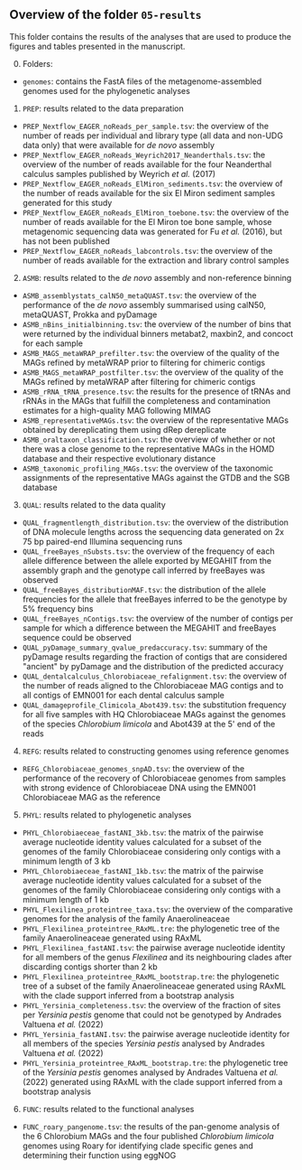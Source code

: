 ## Overview of the folder `05-results`

This folder contains the results of the analyses that are used to produce the figures and tables
presented in the manuscript.

0. Folders:

  - `genomes`: contains the FastA files of the metagenome-assembled genomes used for the
    phylogenetic analyses

1. `PREP`: results related to the data preparation

  - `PREP_Nextflow_EAGER_noReads_per_sample.tsv`: the overview of the number of reads per individual
    and library type (all data and non-UDG data only) that were available for *de novo* assembly
  - `PREP_Nextflow_EAGER_noReads_Weyrich2017_Neanderthals.tsv`: the overview of the number of reads
    available for the four Neanderthal calculus samples published by Weyrich *et al.* (2017)
  - `PREP_Nextflow_EAGER_noReads_ElMiron_sediments.tsv`: the overview of the number of reads
    available for the six El Miron sediment samples generated for this study
  - `PREP_Nextflow_EAGER_noReads_ElMiron_toebone.tsv`: the overview of the number of
    reads available for the El Miron toe bone sample, whose metagenomic sequencing data was
    generated for Fu *et al.* (2016), but has not been published
  - `PREP_Nextflow_EAGER_noReads_labcontrols.tsv`: the overview of the number of reads available for
    the extraction and library control samples

2. `ASMB`: results related to the *de novo* assembly and non-reference binning

  - `ASMB_assemblystats_calN50_metaQUAST.tsv`: the overview of the performance of the *de novo*
    assembly summarised using calN50, metaQUAST, Prokka and pyDamage
  - `ASMB_nBins_initialbinning.tsv`: the overview of the number of bins that were returned by the
    individual binners metabat2, maxbin2, and concoct for each sample
  - `ASMB_MAGS_metaWRAP_prefilter.tsv`: the overview of the quality of the MAGs refined by metaWRAP
    prior to filtering for chimeric contigs
  - `ASMB_MAGS_metaWRAP_postfilter.tsv`: the overview of the quality of the MAGs refined by metaWRAP
    after filtering for chimeric contigs
  - `ASMB_rRNA_tRNA_presence.tsv`: the results for the presence of tRNAs and rRNAs in the MAGs that
    fulfill the completeness and contamination estimates for a high-quality MAG following MIMAG
  - `ASMB_representativeMAGs.tsv`: the overview of the representative MAGs obtained by dereplicating
    them using dRep dereplicate
  - `ASMB_oraltaxon_classification.tsv`: the overview of whether or not there was a close genome to
    the representative MAGs in the HOMD database and their respective evolutionary distance
  - `ASMB_taxonomic_profiling_MAGs.tsv`: the overview of the taxonomic assignments of the
    representative MAGs against the GTDB and the SGB database

3. `QUAL`: results related to the data quality

  - `QUAL_fragmentlength_distribution.tsv`: the overview of the distribution of DNA molecule lengths
    across the sequencing data generated on 2x 75 bp paired-end Illumina sequencing runs
  - `QUAL_freeBayes_nSubsts.tsv`: the overview of the frequency of each allele difference between the
    allele exported by MEGAHIT from the assembly graph and the genotype call inferred by freeBayes
    was observed
  - `QUAL_freeBayes_distributionMAF.tsv`: the distribution of the allele frequencies for the allele
    that freeBayes inferred to be the genotype by 5% frequency bins
  - `QUAL_freeBayes_nContigs.tsv`: the overview of the number of contigs per sample for which a
    difference between the MEGAHIT and freeBayes sequence could be observed
  - `QUAL_pyDamage_summary_qvalue_predaccuracy.tsv`: summary of the pyDamage results regarding the
    fraction of contigs that are considered "ancient" by pyDamage and the distribution of the
    predicted accuracy
  - `QUAL_dentalcalculus_Chlorobiaceae_refalignment.tsv`: the overview of the number of reads
    aligned to the Chlorobiaceae MAG contigs and to all contigs of EMN001 for each dental calculus
    sample
  - `QUAL_damageprofile_Climicola_Abot439.tsv`: the substitution frequency for all five samples with
    HQ Chlorobiaceae MAGs against the genomes of the species *Chlorobium limicola* and Abot439 at
    the 5' end of the reads

4. `REFG`: results related to constructing genomes using reference genomes

  - `REFG_Chlorobiaceae_genomes_snpAD.tsv`: the overview of the performance of the recovery of
    Chlorobiaceae genomes from samples with strong evidence of Chlorobiaceae DNA using the EMN001
    Chlorobiaceae MAG as the reference

5. `PHYL`: results related to phylogenetic analyses

  - `PHYL_Chlorobiaeceae_fastANI_3kb.tsv`: the matrix of the pairwise average nucleotide identity
    values calculated for a subset of the genomes of the family Chlorobiaceae considering only
    contigs with a minimum length of 3 kb
  - `PHYL_Chlorobiaeceae_fastANI_1kb.tsv`: the matrix of the pairwise average nucleotide identity
    values calculated for a subset of the genomes of the family Chlorobiaceae considering only
    contigs with a minimum length of 1 kb
  - `PHYL_Flexilinea_proteintree_taxa.tsv`: the overview of the comparative genomes for the analysis
    of the family Anaerolineaceae
  - `PHYL_Flexilinea_proteintree_RAxML.tre`: the phylogenetic tree of the family Anaerolineaceae
    generated using RAxML
  - `PHYL_Flexilinea_fastANI.tsv`: the pairwise average nucleotide identity for all members of the
    genus *Flexilinea* and its neighbouring clades after discarding contigs shorter than 2 kb
  - `PHYL_Flexilinea_proteintree_RAxML_bootstrap.tre`: the phylogenetic tree of a subset of the
    family Anaerolineaceae generated using RAxML with the clade support inferred from a bootstrap
    analysis
  - `PHYL_Yersinia_completeness.tsv`: the overview of the fraction of sites per *Yersinia pestis*
    genome that could not be genotyped by Andrades Valtuena *et al.* (2022)
  - `PHYL_Yersinia_fastANI.tsv`: the pairwise average nucleotide identity for all members of the
    species *Yersinia pestis* analysed by Andrades Valtuena *et al.* (2022)
  - `PHYL_Yersinia_proteintree_RAxML_bootstrap.tre`: the phylogenetic tree of the *Yersinia pestis*
    genomes analysed by Andrades Valtuena *et al.* (2022) generated using RAxML with the clade
    support inferred from a bootstrap analysis

6. `FUNC`: results related to the functional analyses

  - `FUNC_roary_pangenome.tsv`: the results of the pan-genome analysis of the 6 Chlorobium MAGs and
    the four published *Chlorobium limicola* genomes using Roary for identifying clade specific
    genes and determining their function using eggNOG
